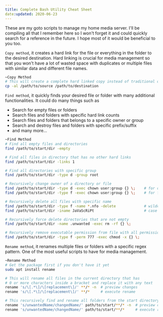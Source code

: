 ```yaml
---
title: Complete Bash Utility Cheat Sheet
date:updated: 2020-06-23
---
```


These are my goto scripts to manage my home media server. I'll be compiling all that I remember here so I won't forget it and could quickly search for a reference in the future. I hope most of it would be beneficial to you too.

`Copy method`, it creates a hard link for the file or everything in the folder to the desired destination. Hard linking is crucial for media management so that you won't have a lot of wasted space with duplicates or multiple files with similar data and different file names.

```bash
~Copy Method
# This will create a complete hard linked copy instead of traditional one
cp -al /path/to/source /path/to/destination
```

`Find method`, it quickly finds your desired file or folder with many additional functionalities. It could do many things such as

- Search for empty files or folders
- Search files and folders with specific hard link counts
- Search files and folders that belongs to a specific owner or group
- Search and destroy files and folders with specific prefix/suffix
- and many more...

```bash
~Find Method
# Find all empty files and directories
find /path/to/start/dir -empty

# Find all files in directory that has no other hard links
find /path/to/start/dir -links 1

# Find all directories with specific group
find /path/to/start/dir -type d -group root

# Recursively change owner of a directory or file
find /path/to/start/dir -type d -exec chown user:group {} \;    # for directories
find /path/to/start/dir -type f -exec chown user:group {} \;    # for files

# Recursively delete all files with specific name
find /path/to/start/dir -type f -name *.nfo -delete             # wildcard scan
find /path/to/start/dir -iname JaVaScRiPt                       # case insensitive

# Recursively force delete directories that are not empty
find /path/to/start/dir -name .unwanted -exec rm -rf {} \;

# Recursively remove executable permission from file with all permission
find /path/to/start/dir -type f -perm 777 -exec chmod -x {} \;
```

`Rename method`, it renames multiple files or folders with a specific regex pattern. One of the most useful scripts to have for media management.

```bash
~Rename Method
# Get the package first if you don't have it yet
sudo apt install rename

# This will rename all files in the current directory that has
# 0 or more characters inside a bracket and replace it with any text
rename 's/\[.*\]/\[replacement\]/' **/* -n  # preview changes
rename 's/\[.*\]/\[replacement\]/' **/*     # execute rename

# This recursively find and rename all folders from the start directory
rename 's/unwantedName/changedName/' path/to/start/**/* -n  # preview changes
rename 's/unwantedName/changedName/' path/to/start/**/*     # execute rename
```
